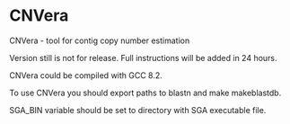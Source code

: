 # CNVera

CNVera - tool for contig copy number estimation

Version still is not for release. Full instructions will be added in 24 hours.

CNVera could be compiled with GCC 8.2.

To use CNVera you should export paths to blastn and make makeblastdb.

SGA_BIN variable should be set to directory with SGA executable file.

